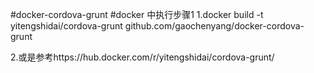 #docker-cordova-grunt
#docker 中执行步骤1
1.docker build -t yitengshidai/cordova-grunt github.com/gaochenyang/docker-cordova-grunt

2.或是参考https://hub.docker.com/r/yitengshidai/cordova-grunt/
